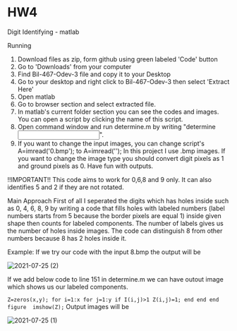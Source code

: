 # HW4
Digit Identifying - matlab

Running

1. Download files as zip, form github using green labeled 'Code' button
2. Go to 'Downloads' from your computer
3. Find Bil-467-Odev-3 file and copy it to your Desktop
4. Go to your desktop and right click to Bil-467-Odev-3 then select 'Extract Here'
5. Open matlab
6. Go to browser section and select extracted file.
7. In matlab's current folder section you can see the codes and images. You can open a script by clicking the name of this script.
8. Open command window and run determine.m by writing "determine <input image>".
9. If you want to change the input images, you can change script's A=imread('0.bmp'); to A=imread('<the image you want>');
In this project I use .bmp images. If you want to change the image type you should convert digit pixels as 1 and ground pixels as 0.
Have fun with outputs.
  
!!IMPORTANT!!
This code aims to work for 0,6,8 and 9 only. It can also identifies 5 and 2 if they are not rotated.
  
Main Approach
First of all I seperated the digits which has holes inside such as 0, 4, 6, 8, 9 by writing a code that fills holes with labeled numbers (label numbers starts from 5 because the border pixels are equal 1) inside given shape then counts for labeled components. The number of labels gives us the number of holes inside images.
The code can distinguish 8 from other numbers because 8 has 2 holes inside it.
  
Example:
If we try our code with the input 8.bmp the output will be 
  
![2021-07-25 (2)](https://user-images.githubusercontent.com/60623941/126901696-d11f1fec-9648-4bff-8cda-00e0ce54170c.png)

If we add below code to line 151 in determine.m  we can have outout image which shows us our labeled components.
  
 ``
Z=zeros(x,y);
for i=1:x
    for j=1:y
        if I(i,j)>1
            Z(i,j)=1;
        end
    end
end
figure 
imshow(Z);
 ``
  Output images will be 
  
  ![2021-07-25 (1)](https://user-images.githubusercontent.com/60623941/126901888-01e40fa4-1564-4a65-b34e-19919cf5a6dd.png)

  

 
